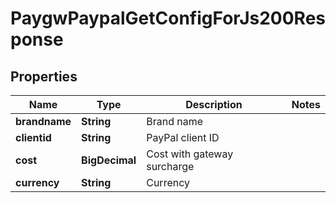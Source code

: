

# PaygwPaypalGetConfigForJs200Response


## Properties

| Name | Type | Description | Notes |
|------------ | ------------- | ------------- | -------------|
|**brandname** | **String** | Brand name |  |
|**clientid** | **String** | PayPal client ID |  |
|**cost** | **BigDecimal** | Cost with gateway surcharge |  |
|**currency** | **String** | Currency |  |



